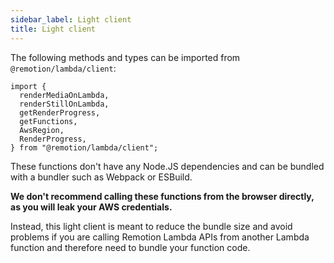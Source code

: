 ```yaml
---
sidebar_label: Light client
title: Light client
---
```


The following methods and types can be imported from `@remotion/lambda/client`:

```tsx twoslash
import {
  renderMediaOnLambda,
  renderStillOnLambda,
  getRenderProgress,
  getFunctions,
  AwsRegion,
  RenderProgress,
} from "@remotion/lambda/client";
```

These functions don't have any Node.JS dependencies and can be bundled with a bundler such as Webpack or ESBuild.

**We don't recommend calling these functions from the browser directly, as you will leak your AWS credentials.**

Instead, this light client is meant to reduce the bundle size and avoid problems if you are calling Remotion Lambda APIs from another Lambda function and therefore need to bundle your function code.
